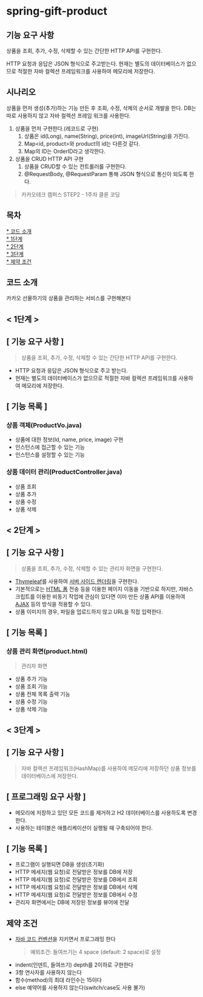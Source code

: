 # spring-gift-product

## 기능 요구 사항

상품을 조회, 추가, 수정, 삭제할 수 있는 간단한 HTTP API를 구현한다.

HTTP 요청과 응답은 JSON 형식으로 주고받는다. 현재는 별도의 데이터베이스가 없으므로 적절한 자바 컬렉션 프레임워크를 사용하여 메모리에 저장한다.

## 시나리오

상품을 먼저 생성(추가)하는 기능 만든 후 조회, 수정, 삭제의 순서로 개발을 한다. DB는 따로 사용하지 않고 자바 컬렉션 프레임 워크를 사용한다.

1. 상품을 먼저 구현한다.(레코드로 구현)
    1. 상품은 id(Long), name(String), price(int), imageUrl(String)을 가진다.
    2. Map<id, product>와 product의 id는 다른것 같다.
    3. Map의 ID는 OrderID라고 생각한다. 
1. 상품을 CRUD HTTP API 구현
    1. 상품을 CRUD할 수 있는 컨트롤러를 구현한다.
    2. @RequestBody, @RequestParam 통해 JSON 형식으로 통신이 되도록 한다.


> 카카오테크 캠퍼스 STEP2 - 1주차 클론 코딩

## 목차
[* 코드 소개](#코드-소개)<br>
[* 1단계](#-1단계-)<br>
[* 2단계](#-2단계-)<br>
[* 3단계](#-3단계-)<br>
[* 제약 조건](#제약-조건)<br>

## 코드 소개
카카오 선물하기의 상품을 관리하는 서비스를 구현해본다

## < 1단계 >
## [ 기능 요구 사항 ]
> 상품을 조회, 추가, 수정, 삭제할 수 있는 간단한 HTTP API를 구현한다.
- HTTP 요청과 응답은 JSON 형식으로 주고 받는다.
- 현재는 별도의 데이터베이스가 없으므로 적절한 자바 컬렉션 프레임워크를 사용하여 메모리에 저장한다.
## [ 기능 목록 ]
### 상품 객체(ProductVo.java)
- 상품에 대한 정보(Id, name, price, image) 구현
- 인스턴스에 접근할 수 있는 기능
- 인스턴스를 설정할 수 있는 기능
### 상품 데이터 관리(ProductController.java)
- 상품 조회
- 상품 추가
- 상품 수정
- 상품 삭제

## < 2단계 >
## [ 기능 요구 사항 ]
> 상품을 조회, 추가, 수정, 삭제할 수 있는 관리자 화면을 구현한다.
- [Thymeleaf](https://www.thymeleaf.org/)를 사용하여 [서버 사이드 렌더링](https://joshua1988.github.io/vue-camp/nuxt/ssr.html)을 구현한다.
- 기본적으로는 [HTML 폼](https://developer.mozilla.org/ko/docs/Learn/Forms) 전송 등을 이용한 페이지 이동을 기반으로 하지만, 자바스크립트를 이용한 비동기 작업에 관심이 있다면 이미 만든 상품 API를 이용하여 [AJAX](https://developer.mozilla.org/ko/docs/Glossary/AJAX) 등의 방식을 적용할 수 있다.
- 상품 이미지의 경우, 파일을 업로드하지 않고 URL을 직접 입력한다.
## [ 기능 목록 ]
### 상품 관리 화면(product.html)
> 관리자 화면
- 상품 추가 기능
- 상품 조회 기능
- 상품 전체 목록 출력 기능
- 상품 수정 기능
- 상품 삭제 기능

## < 3단계 >
## [ 기능 요구 사항 ]
> 자바 컬렉션 프레임워크(HashMap)를 사용하여 메모리에 저장하던 상품 정보를 데이터베이스에 저장한다.

## [ 프로그래밍 요구 사항 ]
- 메모리에 저장하고 있던 모든 코드를 제거하고 H2 데이터베이스를 사용하도록 변경한다.
- 사용하는 테이블은 애플리케이션이 실행될 때 구축되어야 한다.

## [ 기능 목록 ]
- 프로그램이 실행되면 DB을 생성(초기화)
- HTTP 메세지(웹 요청)로 전달받은 정보를 DB에 저장
- HTTP 메세지(웹 요청)로 전달받은 정보를 DB에서 조회
- HTTP 메세지(웹 요청)로 전달받은 정보를 DB에서 삭제
- HTTP 메세지(웹 요청)로 전달받은 정보를 DB에서 수정
- 관리자 화면에서는 DB에 저장된 정보를 뷰어에 전달

## 제약 조건
- [자바 코드 컨벤션](https://google.github.io/styleguide/javaguide.html)을 지키면서 프로그래밍 한다
  >예외조건: 들여쓰기는 4 space (default: 2 space)로 설정
- indent(인덴트, 들여쓰기) depth를 2이하로 구현한다
- 3항 연사자를 사용하지 않는다
- 함수(method)의 최대 라인수는 15이다
- else 예약어를 사용하지 않는다(switch/case도 사용 불가)

